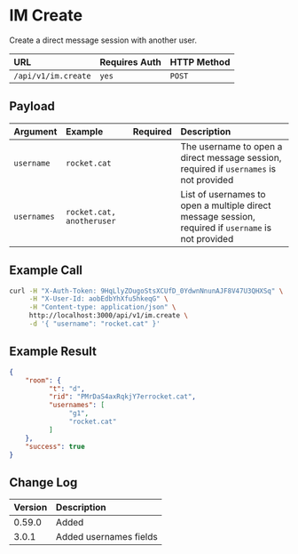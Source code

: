 # IM Create

Create a direct message session with another user.

| URL | Requires Auth | HTTP Method |
| :--- | :--- | :--- |
| `/api/v1/im.create` | `yes` | `POST` |

## Payload

| Argument | Example | Required | Description |
| :--- | :--- | :--- | :--- |
| `username` | `rocket.cat` | | The username to open a direct message session, required if `usernames` is not provided|
| `usernames` | `rocket.cat, anotheruser` | | List of usernames to open a multiple direct message session, required if `username` is not provided |

## Example Call

```bash
curl -H "X-Auth-Token: 9HqLlyZOugoStsXCUfD_0YdwnNnunAJF8V47U3QHXSq" \
     -H "X-User-Id: aobEdbYhXfu5hkeqG" \
     -H "Content-type: application/json" \
     http://localhost:3000/api/v1/im.create \
     -d '{ "username": "rocket.cat" }'
```

## Example Result

```json
{
    "room": {
          "t": "d",
          "rid": "PMrDaS4axRqkjY7errocket.cat",
          "usernames": [
               "g1",
               "rocket.cat"
          ]
    },
    "success": true
}
```

## Change Log

| Version | Description |
| :--- | :--- |
| 0.59.0| Added |
| 3.0.1| Added usernames fields |
